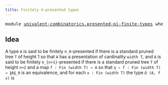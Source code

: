 ```yaml
---
title: Finitely π-presented types
---
```


<pre class="Agda"><a id="52" class="Keyword">module</a> <a id="59" href="univalent-combinatorics.presented-pi-finite-types.html" class="Module">univalent-combinatorics.presented-pi-finite-types</a> <a id="109" class="Keyword">where</a>
</pre>
## Idea

A type `A` is said to be finitely `π_0`-presented if there is a standard pruned tree `T` of height 1 so that `A` has a presentation of cardinality `width T`, and `A` is said to be finitely `π_{n+1}`-presented if there is a standard pruned tree `T` of height `n+2` and a map `f : Fin (width T) → A` so that `η ∘ f : Fin (width T) → ∥A∥_0` is an equivalence, and for each `x : Fin (width T)` the type `Ω (A, f x)` is 
